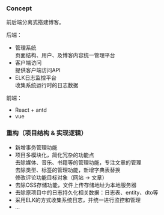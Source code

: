 ### Concept

前后端分离式搭建博客。

后端：
- 管理系统  
页面结构、用户、及博客内容统一管理平台
- 客户端访问  
提供客户端访问API
- ELK日志监控平台  
收集系统运行时的日志数据

前端：
- React + antd
- vue

### 重构（项目结构 & 实现逻辑）

- 新增事务管理功能
- 项目多模块化，简化冗杂的功能点  
去除媒体、音乐、书籍等的管理功能，专注文章的管理  
去除类型、标签的管理功能，新增字典表替换  
修改评论功能目标对象（网站 -> 文章）
- 去除OSS存储功能，文件上传存储地址为本地服务器
- 去除原项目中的日志持久化相关数据：日志表、entity、dto等
- 采用ELK的方式收集系统日志，并统一进行监控和管理
- ...
